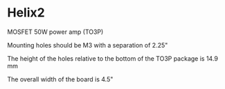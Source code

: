# Helix2
MOSFET 50W power amp (TO3P)

Mounting holes should be M3 with a separation of 2.25"

The height of the holes relative to the bottom of the TO3P package is 14.9 mm

The overall width of the board is 4.5"